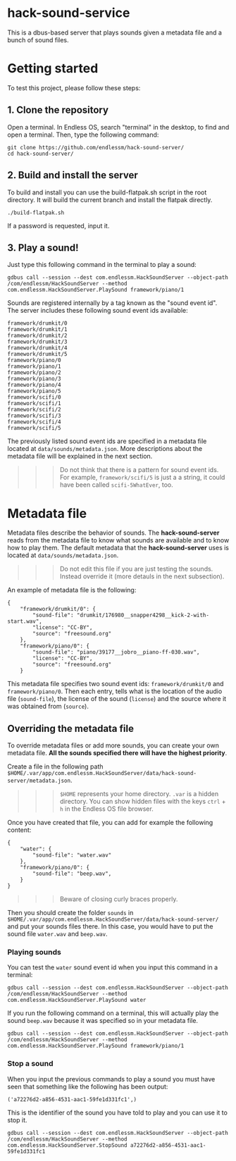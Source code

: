 # hack-sound-service
This is a dbus-based server that plays sounds given a metadata file and a bunch of sound files.

# Getting started
To test this project, please follow these steps:

## 1. Clone the repository
Open a terminal. In Endless OS, search "terminal" in the desktop, to find and open a terminal. Then, type the following command:
```
git clone https://github.com/endlessm/hack-sound-server/
cd hack-sound-server/
```
## 2. Build and install the server
To build and install you can use the build-flatpak.sh script in the root directory. It will build the current branch and install the flatpak directly.
```
./build-flatpak.sh
```
If a password is requested, input it.

## 3. Play a sound!
Just type this following command in the terminal to play a sound:
```
gdbus call --session --dest com.endlessm.HackSoundServer --object-path /com/endlessm/HackSoundServer --method com.endlessm.HackSoundServer.PlaySound framework/piano/1
```

Sounds are registered internally by a tag known as the "sound event id". The server includes these following sound event ids available:
```
framework/drumkit/0
framework/drumkit/1
framework/drumkit/2
framework/drumkit/3
framework/drumkit/4
framework/drumkit/5
framework/piano/0
framework/piano/1
framework/piano/2
framework/piano/3
framework/piano/4
framework/piano/5
framework/scifi/0
framework/scifi/1
framework/scifi/2
framework/scifi/3
framework/scifi/4
framework/scifi/5
```
The previously listed sound event ids are specified in a metadata file located at `data/sounds/metadata.json`. More descriptions about the metadata file will be explained in the next section.
>>> Do not think that there is a pattern for sound event ids. For example, `framework/scifi/5` is just a a string, it could have been called `scifi-5WhatEver`, too. 

# Metadata file
Metadata files describe the behavior of sounds. The **hack-sound-server** reads from the metadata file to know what sounds are available and to know how to play them. The default metadata that the **hack-sound-server** uses is located at `data/sounds/metadata.json`.
>>> Do not edit this file if you are just testing the sounds. Instead override it (more detauls in the next subsection).

An example of metadata file is the following:
```
{
    "framework/drumkit/0": {
        "sound-file": "drumkit/176980__snapper4298__kick-2-with-start.wav",
        "license": "CC-BY",
        "source": "freesound.org"
    },
    "framework/piano/0": {
        "sound-file": "piano/39177__jobro__piano-ff-030.wav",
        "license": "CC-BY",
        "source": "freesound.org"
    }
```
This metadata file specifies two sound event ids: `framework/drumkit/0` and `framework/piano/0`. Then each entry, tells what is the location of the audio file (`sound-file`), the license of the sound (`license`) and the source where it was obtained from (`source`).

## Overriding the metadata file
To override metadata files or add more sounds, you can create your own metadata file. **All the sounds specified there will have the highest priority**.

Create a file in the following path `$HOME/.var/app/com.endlessm.HackSoundServer/data/hack-sound-server/metadata.json`.
>>> `$HOME` represents your home directory.
>>> `.var` is a hidden directory. You can show hidden files with the keys `ctrl` + `h` in the Endless OS file browser.

Once you have created that file, you can add for example the following content:
```
{
    "water": {
        "sound-file": "water.wav"
    },
    "framework/piano/0": {
        "sound-file": "beep.wav",
    }
}
```
>>> Beware of closing curly braces properly.

Then you should create the folder `sounds` in `$HOME/.var/app/com.endlessm.HackSoundServer/data/hack-sound-server/` and put your sounds files there. In this case, you would have to put the sound file `water.wav` and `beep.wav`.

### Playing sounds
You can test the `water` sound event id when you input this command in a terminal:
```
gdbus call --session --dest com.endlessm.HackSoundServer --object-path /com/endlessm/HackSoundServer --method com.endlessm.HackSoundServer.PlaySound water
```

If you run the following command on a terminal, this will actually play the sound `beep.wav` because it was specified so in your metadata file.
```
gdbus call --session --dest com.endlessm.HackSoundServer --object-path /com/endlessm/HackSoundServer --method com.endlessm.HackSoundServer.PlaySound framework/piano/1
```
### Stop a sound
When you input the previous commands to play a sound you must have seen that something like the following has been output:
```
('a72276d2-a856-4531-aac1-59fe1d331fc1',)
```
This is the identifier of the sound you have told to play and you can use it to stop it.
```
gdbus call --session --dest com.endlessm.HackSoundServer --object-path /com/endlessm/HackSoundServer --method com.endlessm.HackSoundServer.StopSound a72276d2-a856-4531-aac1-59fe1d331fc1
```
